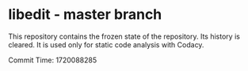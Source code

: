 # libedit - master branch

This repository contains the frozen state of the repository.
Its history is cleared. It is used only for static code
analysis with Codacy.

Commit Time: 1720088285